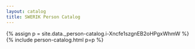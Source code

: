 ```yaml
---
layout: catalog
title: SWERIK Person Catalog
---
```

{% assign p = site.data._person-catalog.i-Xncfe1szgnEB2oHPgxWhmW %}
{% include person-catalog.html p=p %}

